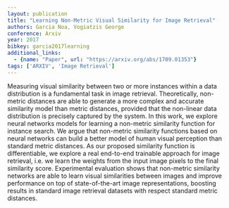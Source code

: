 ```yaml
---
layout: publication
title: "Learning Non-Metric Visual Similarity for Image Retrieval"
authors: Garcia Noa, Vogiatzis George
conference: Arxiv
year: 2017
bibkey: garcia2017learning
additional_links:
  - {name: "Paper", url: "https://arxiv.org/abs/1709.01353"}
tags: ['ARXIV', 'Image Retrieval']
---
```

Measuring visual similarity between two or more instances within a data distribution is a fundamental task in image retrieval. Theoretically, non-metric distances are able to generate a more complex and accurate similarity model than metric distances, provided that the non-linear data distribution is precisely captured by the system. In this work, we explore neural networks models for learning a non-metric similarity function for instance search. We argue that non-metric similarity functions based on neural networks can build a better model of human visual perception than standard metric distances. As our proposed similarity function is differentiable, we explore a real end-to-end trainable approach for image retrieval, i.e. we learn the weights from the input image pixels to the final similarity score. Experimental evaluation shows that non-metric similarity networks are able to learn visual similarities between images and improve performance on top of state-of-the-art image representations, boosting results in standard image retrieval datasets with respect standard metric distances.